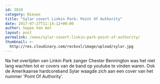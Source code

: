 ```yaml
---
id: 2810
category: Nieuws
title: "Sylar covert Linkin Park: Point Of Authority"
date: 2017-07-27T11:14:12+00:00
author: Seppe Van Ael
layout: post
permalink: /news/sylar-covert-linkin-park-point-of-authority/
thumbnail: >-
  http://res.cloudinary.com/rockxxl/image/upload/sylar.jpg
---
```

Na het overlijden van Linkin Park zanger Chester Bennington was het niet lang wachten tot er covers van de band op youtube te vinden waren. Ook de Amerikaanse hardcoreband Sylar waagde zich aan een cover van het nummer 'Point Of Authority'.
